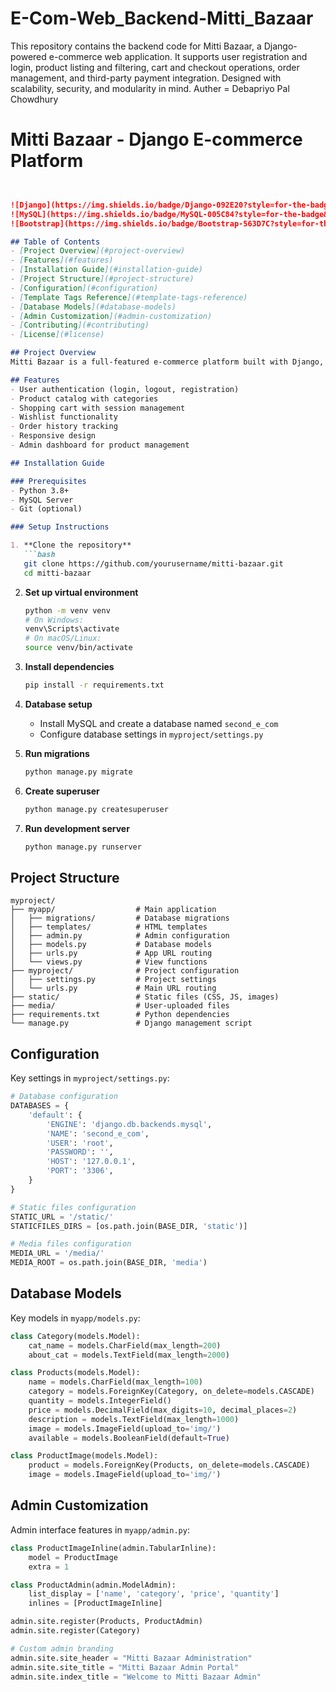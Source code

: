 # E-Com-Web_Backend-Mitti_Bazaar
This repository contains the backend code for Mitti Bazaar, a Django-powered e-commerce web application. It supports user registration and login, product listing and filtering, cart and checkout operations, order management, and third-party payment integration. Designed with scalability, security, and modularity in mind.
Auther = Debapriyo Pal Chowdhury

# Mitti Bazaar - Django E-commerce Platform
```markdown


![Django](https://img.shields.io/badge/Django-092E20?style=for-the-badge&logo=django&logoColor=white)
![MySQL](https://img.shields.io/badge/MySQL-005C84?style=for-the-badge&logo=mysql&logoColor=white)
![Bootstrap](https://img.shields.io/badge/Bootstrap-563D7C?style=for-the-badge&logo=bootstrap&logoColor=white)

## Table of Contents
- [Project Overview](#project-overview)
- [Features](#features)
- [Installation Guide](#installation-guide)
- [Project Structure](#project-structure)
- [Configuration](#configuration)
- [Template Tags Reference](#template-tags-reference)
- [Database Models](#database-models)
- [Admin Customization](#admin-customization)
- [Contributing](#contributing)
- [License](#license)

## Project Overview
Mitti Bazaar is a full-featured e-commerce platform built with Django, specializing in pottery and clay products. The application includes user authentication, product catalog, shopping cart functionality, and order management.

## Features
- User authentication (login, logout, registration)
- Product catalog with categories
- Shopping cart with session management
- Wishlist functionality
- Order history tracking
- Responsive design
- Admin dashboard for product management

## Installation Guide

### Prerequisites
- Python 3.8+
- MySQL Server
- Git (optional)

### Setup Instructions

1. **Clone the repository**
   ```bash
   git clone https://github.com/yourusername/mitti-bazaar.git
   cd mitti-bazaar
   ```

2. **Set up virtual environment**
   ```bash
   python -m venv venv
   # On Windows:
   venv\Scripts\activate
   # On macOS/Linux:
   source venv/bin/activate
   ```

3. **Install dependencies**
   ```bash
   pip install -r requirements.txt
   ```

4. **Database setup**
   - Install MySQL and create a database named `second_e_com`
   - Configure database settings in `myproject/settings.py`

5. **Run migrations**
   ```bash
   python manage.py migrate
   ```

6. **Create superuser**
   ```bash
   python manage.py createsuperuser
   ```

7. **Run development server**
   ```bash
   python manage.py runserver
   ```

## Project Structure
```
myproject/
├── myapp/                  # Main application
│   ├── migrations/         # Database migrations
│   ├── templates/          # HTML templates
│   ├── admin.py            # Admin configuration
│   ├── models.py           # Database models
│   ├── urls.py             # App URL routing
│   └── views.py            # View functions
├── myproject/              # Project configuration
│   ├── settings.py         # Project settings
│   └── urls.py             # Main URL routing
├── static/                 # Static files (CSS, JS, images)
├── media/                  # User-uploaded files
├── requirements.txt        # Python dependencies
└── manage.py               # Django management script
```

## Configuration
Key settings in `myproject/settings.py`:

```python
# Database configuration
DATABASES = {
    'default': {
        'ENGINE': 'django.db.backends.mysql',
        'NAME': 'second_e_com',
        'USER': 'root',
        'PASSWORD': '',
        'HOST': '127.0.0.1',
        'PORT': '3306',
    }
}

# Static files configuration
STATIC_URL = '/static/'
STATICFILES_DIRS = [os.path.join(BASE_DIR, 'static')]

# Media files configuration
MEDIA_URL = '/media/'
MEDIA_ROOT = os.path.join(BASE_DIR, 'media')
```
## Database Models
Key models in `myapp/models.py`:

```python
class Category(models.Model):
    cat_name = models.CharField(max_length=200)
    about_cat = models.TextField(max_length=2000)

class Products(models.Model):
    name = models.CharField(max_length=100)
    category = models.ForeignKey(Category, on_delete=models.CASCADE)
    quantity = models.IntegerField()
    price = models.DecimalField(max_digits=10, decimal_places=2)
    description = models.TextField(max_length=1000)
    image = models.ImageField(upload_to='img/')
    available = models.BooleanField(default=True)

class ProductImage(models.Model):
    product = models.ForeignKey(Products, on_delete=models.CASCADE)
    image = models.ImageField(upload_to='img/')
```

## Admin Customization
Admin interface features in `myapp/admin.py`:

```python
class ProductImageInline(admin.TabularInline):
    model = ProductImage
    extra = 1

class ProductAdmin(admin.ModelAdmin):
    list_display = ['name', 'category', 'price', 'quantity']
    inlines = [ProductImageInline]

admin.site.register(Products, ProductAdmin)
admin.site.register(Category)

# Custom admin branding
admin.site.site_header = "Mitti Bazaar Administration"
admin.site.site_title = "Mitti Bazaar Admin Portal"
admin.site.index_title = "Welcome to Mitti Bazaar Admin"
```


